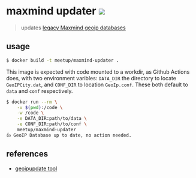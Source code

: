 # maxmind updater [![](https://github.com/meetup/maxmind-updater/workflows/Main/badge.svg)](https://github.com/meetup/maxmind-updater/actions)

> updates [legacy Maxmind geoip databases](https://dev.maxmind.com/geoip/legacy/downloadable/)

## usage

```sh
$ docker build -t meetup/maxmind-updater .
```

This image is expected with code mounted to a workdir, as Github Actions does, with
two environment varibles: `DATA_DIR` the directory to locate `GeoIPCity.dat`, and `CONF_DIR` to location `GeoIp.conf`. These both default to `data` and `conf` respectively.


```sh
$ docker run --rm \
	-v $(pwd):/code \
	-w /code \
	-e DATA_DIR:path/to/data \
	-e CONF_DIR:path/to/conf \
	meetup/maxmind-updater          
👍 GeoIP Database up to date, no action needed.
```

## references

* [geoipupdate tool](https://github.com/maxmind/geoipupdate-legacy)